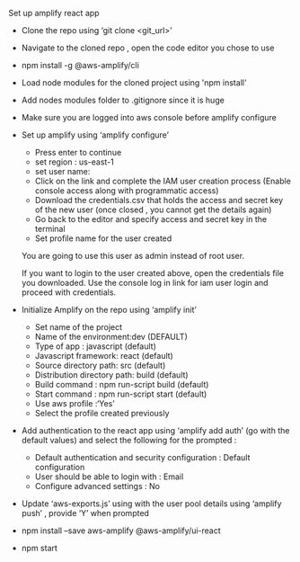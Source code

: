 Set up amplify react app  

-	Clone the repo using ‘git clone <git_url>’
-	Navigate to the cloned repo , open the code editor you chose to use
-	npm install -g @aws-amplify/cli
-	Load node modules for the cloned project using 'npm install'
-	Add nodes modules folder to .gitignore since it is huge 
-   Make sure you are logged into aws console before amplify configure
-	Set up amplify using ‘amplify configure’
    -	Press enter to continue
    -	set region : us-east-1
    -	set user name:
    -	Click on the link and complete the IAM user creation process (Enable console access along with programmatic access)
    -	Download the credentials.csv that holds the access and secret key of the new user (once closed , you cannot get the details again)
    -	Go back to the editor and specify access and secret key in the terminal
    -	Set profile name for the user created 
    
    You are going to use this user as admin instead of root user.
    
    If you want to login to the user created above, open the credentials file you downloaded.
    Use the console log in link for iam user login and proceed with credentials.
    
-	Initialize Amplify on the repo using ‘amplify init’
    -	Set name of the project 
    -	Name of the environment:dev (DEFAULT)
    -	Type of app : javascript (default)
    -	Javascript framework: react (default)
    -	Source directory path: src (default)
    -	Distribution directory path: build (default)
    -	Build command : npm run-script build (default)
    -	Start command : npm run-script start (default)
    -	Use aws profile :‘Yes’ 
    -	Select the profile created previously
-	Add authentication to the react app using ‘amplify add auth’ (go with the default values) and select the following for the prompted :
    -	Default authentication and security configuration : Default configuration 
    -	User should be able to login with : Email 
    -	Configure advanced settings : No 
-	Update ‘aws-exports.js’ using with the user pool details using ‘amplify push’ , provide ‘Y’ when prompted
-	npm install –save aws-amplify @aws-amplify/ui-react
- npm start

